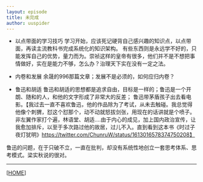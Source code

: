 ```yaml
---
layout: episode
title: 未完成
author: uuspider
---
```

- 以点带面的学习技巧
学习开始，应该死记硬背自己感兴趣的知识点，以点带面，再读主流教科书完成系统化的知识架构。
有些东西则是永远学不好的，只能发挥自己的优势，量力而为。崇祯这样的皇帝有很多，他们并不是不想把事情做好，实在是能力不够，怎么办？治理天下实在没有一定之法。

- 内卷和发展
余晟的996那篇文章；发展不是必须的，如何应归内卷？

- 鲁迅和胡适
鲁迅和胡适的思想都是追求自由，目标是一样的；鲁迅是一个开朗、随和的人，和他的文字形成了非常大的反差；
鲁迅带茅盾孩子出去看电影。【我过去一直不喜欢鲁迅，他的作品除为了考试，从未去触碰。我总觉得他像个刺猬，怼这个怼那个，动不动就怒拔剑张，用现在的话讲就是个喷子。非左翼作家打个遍，林语堂、胡适….由于内心的成见，加上国内政治宣传，让我愈加排斥，以至于多次路过他的故居，过儿不入。直到看到这本书《时过子夜灯犹明》https://twitter.com/ChunruW/status/1613016578374750208】

鲁迅的问题，在于只破不立，一直在批判，却没有系统性地创立一套思考体系、思考模式。梁实秋说的很对。








***

[[HOME][episode]]

[episode]:http://about.uuspider.com/2019/06/02/episodeindex.html
[ref01]:https://www.zhihu.com/question/49688722/answer/1260631557
